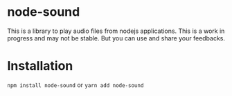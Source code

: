 # node-sound

This is a library to play audio files from nodejs applications. This is a work in progress and may not be stable. But you can use and share your feedbacks.

# Installation
`npm install node-sound`
or
`yarn add node-sound`
